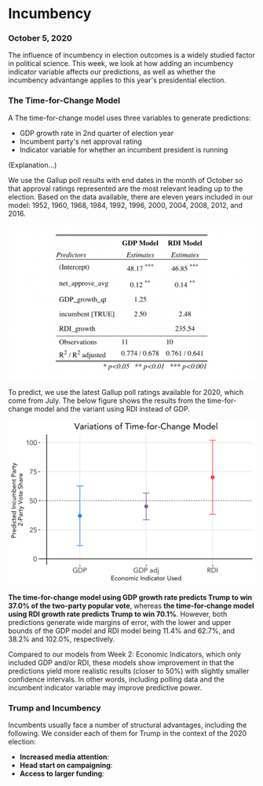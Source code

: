# Incumbency
### October 5, 2020

The influence of incumbency in election outcomes is a widely studied factor in political science. This week, we look at how adding an incumbency indicator variable affects our predictions, as well as whether the incumbency advantange applies to this year's presidential election.

### The Time-for-Change Model

A 
The time-for-change model uses three variables to generate predictions:
* GDP growth rate in 2nd quarter of election year
* Incumbent party's net approval rating
* Indicator variable for whether an incumbent president is running

(Explanation...)

We use the Gallup poll results with end dates in the month of October so that approval ratings represented are the most relevant leading up to the election. Based on the data available, there are eleven years included in our model: 1952, 1960, 1968, 1984, 1992, 1996, 2000, 2004, 2008, 2012, and 2016.

![TFC Models Summary Table](../figures/tfc_models_summary.png)

To predict, we use the latest Gallup poll ratings available for 2020, which come from July. The below figure shows the results from the time-for-change model and the variant using RDI instead of GDP.

![TFC Predictions](../figures/tfc_predictions.png)

**The time-for-change model using GDP growth rate predicts Trump to win 37.0% of the two-party popular vote**, whereas **the time-for-change model using RDI growth rate predicts Trump to win 70.1%**. However, both predictions generate wide margins of error, with the lower and upper bounds of the GDP model and RDI model being 11.4% and 62.7%, and 38.2% and 102.0%, respectively.

Compared to our models from Week 2: Economic Indicators, which only included GDP and/or RDI, these models show improvement in that the predictions yield more realistic results (closer to 50%) with slightly smaller confidence intervals. In other words, including polling data and the incumbent indicator variable may improve predictive power.

### Trump and Incumbency

Incumbents usually face a number of structural advantages, including the following. We consider each of them for Trump in the context of the 2020 election:
* **Increased media attention**:
* **Head start on campaigning**:
* **Access to larger funding**:
